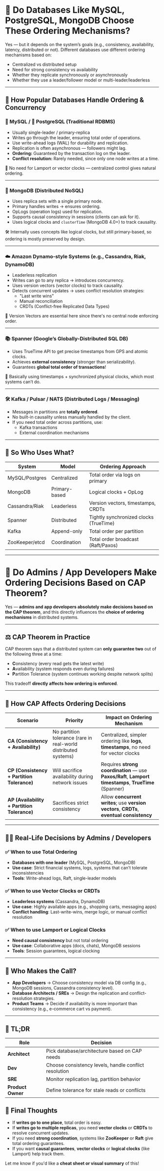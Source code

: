 <!--
author: "Avinash Gurugubelli",
title: "Do Databases Like MySQL, PostgreSQL, MongoDB Choose These Ordering Mechanisms?",
description: "A deep dive into how popular databases handle ordering and concurrency, including MySQL, PostgreSQL, MongoDB, Cassandra, Riak, DynamoDB, Spanner, Kafka, and more.",
tags: ["Databases", "Ordering Mechanisms", "Concurrency", "CAP Theorem", "Consistency", "Availability", "Partition Tolerance", "Distributed Systems"],
references: []
-->

# 🧠 Do Databases Like MySQL, PostgreSQL, MongoDB Choose These Ordering Mechanisms?

Yes — but it depends on the system’s goals (e.g., consistency, availability, latency, distributed or not). Different databases use different ordering mechanisms based on:

- Centralized vs distributed setup  
- Need for strong consistency vs availability  
- Whether they replicate synchronously or asynchronously  
- Whether they use a leader/follower model or multi-leader/leaderless  

---

## 🔧 How Popular Databases Handle Ordering & Concurrency

### 🐬 MySQL / 🐘 PostgreSQL (Traditional RDBMS)
- Usually single-leader / primary-replica
- Writes go through the leader, ensuring total order of operations.
- Use write-ahead logs (WAL) for durability and replication.
- Replication is often asynchronous — followers might lag.
- **Ordering:** Guaranteed by the transaction log on the leader.
- **Conflict resolution:** Rarely needed, since only one node writes at a time.

📌 No need for Lamport or vector clocks — centralized control gives natural ordering.

---

### 🍃 MongoDB (Distributed NoSQL)
- Uses replica sets with a single primary node.
- Primary handles writes → ensures ordering.
- OpLogs (operation logs) used for replication.
- Supports causal consistency in sessions (clients can ask for it).
- Uses logical clocks and `clusterTime` (MongoDB 4.0+) to track causality.

🛠 Internally uses concepts like logical clocks, but still primary-based, so ordering is mostly preserved by design.

---

### ☁️ Amazon Dynamo-style Systems (e.g., Cassandra, Riak, DynamoDB)
- Leaderless replication
- Writes can go to any replica → introduces concurrency.
- Uses version vectors (vector clocks) to track causality.
- Detects concurrent updates → uses conflict resolution strategies:
  - "Last write wins"
  - Manual reconciliation
  - CRDTs (Conflict-free Replicated Data Types)

📌 Version Vectors are essential here since there's no central node enforcing order.

---

### 📚 Spanner (Google’s Globally-Distributed SQL DB)
- Uses TrueTime API to get precise timestamps from GPS and atomic clocks.
- Achieves **external consistency** (stronger than serializability).
- Guarantees **global total order of transactions**!

📌 Basically using timestamps + synchronized physical clocks, which most systems can’t do.

---

### 🛠 Kafka / Pulsar / NATS (Distributed Logs / Messaging)
- Messages in partitions are **totally ordered**.
- No built-in causality unless manually handled by the client.
- If you need total order across partitions, use:
  - Kafka transactions
  - External coordination mechanisms

---

## 🤔 So Who Uses What?

| System         | Model         | Ordering Approach                                 |
|----------------|---------------|---------------------------------------------------|
| MySQL/Postgres | Centralized   | Total order via logs on primary                   |
| MongoDB        | Primary-based | Logical clocks + OpLog                            |
| Cassandra/Riak | Leaderless    | Version vectors, timestamps, CRDTs                |
| Spanner        | Distributed   | Tightly synchronized clocks (TrueTime)            |
| Kafka          | Append-only   | Total order per partition                         |
| ZooKeeper/etcd | Coordination  | Total order broadcast (Raft/Paxos)                |

---

# 🧠 Do Admins / App Developers Make Ordering Decisions Based on CAP Theorem?

Yes — **admins and app developers absolutely make decisions based on the CAP theorem**, and this directly influences the **choice of ordering mechanisms** in distributed systems.

---

## ⚖️ CAP Theorem in Practice

CAP theorem says that a distributed system can **only guarantee two** out of the following three at a time:

- **C**onsistency (every read gets the latest write)
- **A**vailability (system responds even during failures)
- **P**artition Tolerance (system continues working despite network splits)

This tradeoff **directly affects how ordering is enforced**.

---

## 🔁 How CAP Affects Ordering Decisions

| Scenario | Priority | Impact on Ordering Mechanism |
|----------|----------|-------------------------------|
| **CA (Consistency + Availability)** | No partition tolerance (rare in real-world distributed systems) | Centralized, simpler ordering like **logs**, **timestamps**, no need for vector clocks |
| **CP (Consistency + Partition Tolerance)** | Will sacrifice availability during network issues | Requires **strong coordination** — use **Paxos/Raft**, **Lamport timestamps**, **TrueTime** (Spanner) |
| **AP (Availability + Partition Tolerance)** | Sacrifices strict consistency | Allow **concurrent writes**; use **version vectors**, **CRDTs**, **eventual consistency** |

---

## 👩‍💻 Real-Life Decisions by Admins / Developers

### ✅ When to use Total Ordering
- **Databases with one leader** (MySQL, PostgreSQL, MongoDB)
- **Use case**: Strict financial systems, logs, systems that can’t tolerate inconsistencies
- **Tools**: Write-ahead logs, Raft, single-leader models

### ✅ When to use Vector Clocks or CRDTs
- **Leaderless systems** (Cassandra, DynamoDB)
- **Use case**: Highly available apps (e.g., shopping carts, messaging apps)
- **Conflict handling**: Last-write-wins, merge logic, or manual conflict resolution

### ✅ When to use Lamport or Logical Clocks
- **Need causal consistency** but not total ordering
- **Use case**: Collaborative apps (docs, chats), MongoDB sessions
- **Tools**: Session guarantees, logical clocking

---

## 🧠 Who Makes the Call?

- **App Developers** → Choose consistency model via DB config (e.g., MongoDB sessions, Cassandra consistency level).
- **Database Architects / SREs** → Design the replication and conflict-resolution strategies.
- **Product Teams** → Decide if availability is more important than consistency (e.g., e-commerce cart vs payment).

---

## 🧭 TL;DR

| Role | Decision |
|------|----------|
| **Architect** | Pick database/architecture based on CAP needs |
| **Dev** | Choose consistency levels, handle conflict resolution |
| **SRE** | Monitor replication lag, partition behavior |
| **Product Owner** | Define tolerance for stale reads or conflicts |



## 🧭 Final Thoughts

- If **writes go to one place**, total order is easy.
- If **writes go to multiple replicas**, you need **vector clocks** or **CRDTs** to resolve concurrent updates.
- If you need **strong coordination**, systems like **ZooKeeper** or **Raft** give total ordering guarantees.
- If you want **causal guarantees**, **vector clocks** or **logical clocks** (like Lamport) help track them.

Let me know if you'd like a **cheat sheet or visual summary** of this!